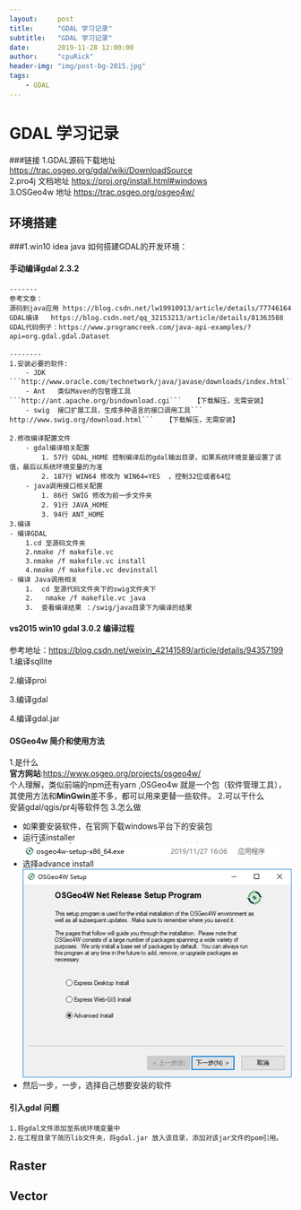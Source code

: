 ```yaml
---  
layout:     post  
title:      "GDAL 学习记录"  
subtitle:   "GDAL 学习记录"  
date:       2019-11-28 12:00:00 
author:     "cpuRick"  
header-img: "img/post-bg-2015.jpg"  
tags:  
    - GDAL  
---    
```

  

# GDAL 学习记录

###链接
1.GDAL源码下载地址  https://trac.osgeo.org/gdal/wiki/DownloadSource   
2.pro4j 文档地址 https://proj.org/install.html#windows   
3.OSGeo4w 地址 https://trac.osgeo.org/osgeo4w/


## 环境搭建
###1.win10  idea java 如何搭建GDAL的开发环境：
####  手动编译gdal 2.3.2   
    -------
    参考文章：
    源码到java应用 https://blog.csdn.net/lw19910913/article/details/77746164
    GDAL编译   https://blog.csdn.net/qq_32153213/article/details/81363588
    GDAL代码例子：https://www.programcreek.com/java-api-examples/?api=org.gdal.gdal.Dataset  
    
    --------  
    1.安装必要的软件:         
        - JDK  ```http://www.oracle.com/technetwork/java/javase/downloads/index.html```      
        - Ant   类似Maven的包管理工具```http://ant.apache.org/bindownload.cgi```   【下载解压，无需安装】   
        - swig  接口扩展工具，生成多种语言的接口调用工具```​http://www.swig.org/download.html```   【下载解压，无需安装】   
                    
    2.修改编译配置文件   
        - gdal编译相关配置  
            1. 57行 GDAL_HOME 控制编译后的gdal输出目录，如果系统环境变量设置了该值，最后以系统环境变量的为准
            2. 187行 WIN64 修改为 WIN64=YES  ，控制32位或者64位
        - java调用接口相关配置    
            1. 86行 SWIG 修改为前一步文件夹   
            2. 91行 JAVA_HOME    
            3. 94行 ANT_HOME          
    3.编译  
    - 编译GDAL   
        1.cd 至源码文件夹  
        2.nmake /f makefile.vc    
        3.nmake /f makefile.vc install    
        4.nmake /f makefile.vc devinstall  
    - 编译 Java调用相关
        1.  cd 至源代码文件夹下的swig文件夹下   
        2.   nmake /f makefile.vc java   
        3.  查看编译结果 ：/swig/java目录下为编译的结果   
        
        
#### vs2015 win10 gdal 3.0.2 编译过程
参考地址：https://blog.csdn.net/weixin_42141589/article/details/94357199  
1.编译sqllite  

2.编译proi
  
3.编译gdal
  
4.编译gdal.jar
  



#### OSGeo4w 简介和使用方法  
1.是什么  
**官方网站**:https://www.osgeo.org/projects/osgeo4w/  
个人理解，类似前端的npm还有yarn ,OSGeo4w 就是一个包（软件管理工具），其使用方法和**MinGwin**差不多，都可以用来更替一些软件。
2.可以干什么  
安装gdal/qgis/pr4j等软件包
3.怎么做  
- 如果要安装软件，在官网下载windows平台下的安装包
- 运行该installer  
  ![安装软件](../img/gis/osgeo4w/installer.png) 
- 选择advance install 
![安装软件](../img/gis/osgeo4w/advanceinstall.png)
- 然后一步，一步，选择自己想要安装的软件  
 

#### 引入gdal 问题   
    1.将gdal文件添加至系统环境变量中  
    2.在工程目录下简历lib文件夹，将gdal.jar 放入该目录，添加对该jar文件的pom引用。
## Raster  
## Vector  

